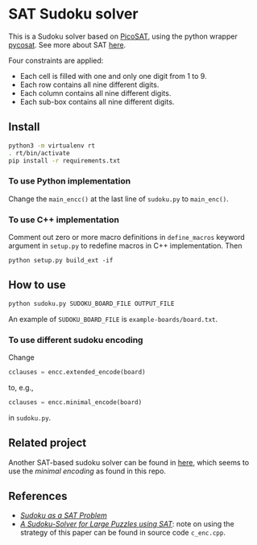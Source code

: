 # SAT Sudoku solver

This is a Sudoku solver based on [PicoSAT](http://fmv.jku.at/picosat/), using the python wrapper [pycosat](https://github.com/ContinuumIO/pycosat.git).
See more about SAT [here](https://en.wikipedia.org/wiki/Boolean_satisfiability_problem).

Four constraints are applied:

- Each cell is filled with one and only one digit from 1 to 9.
- Each row contains all nine different digits.
- Each column contains all nine different digits.
- Each sub-box contains all nine different digits.


## Install

```bash
python3 -m virtualenv rt
. rt/bin/activate
pip install -r requirements.txt
```

### To use Python implementation

Change the `main_encc()` at the last line of `sudoku.py` to `main_enc()`.

### To use C++ implementation

Comment out zero or more macro definitions in `define_macros` keyword argument in `setup.py` to redefine macros in C++ implementation.
Then

```
python setup.py build_ext -if
```

## How to use

```bash
python sudoku.py SUDOKU_BOARD_FILE OUTPUT_FILE
```

An example of `SUDOKU_BOARD_FILE` is `example-boards/board.txt`.

### To use different sudoku encoding

Change

```python
cclauses = encc.extended_encode(board)
```

to, e.g.,

```python
cclauses = encc.minimal_encode(board)
```

in `sudoku.py`.

## Related project

Another SAT-based sudoku solver can be found in [here](https://github.com/ContinuumIO/pycosat/blob/master/examples/sudoku.py), which seems to use the *minimal encoding* as found in this repo.

## References

- [*Sudoku as a SAT Problem*](http://anytime.cs.umass.edu/aimath06/proceedings/P34.pdf)
- [*A Sudoku-Solver for Large Puzzles using SAT*](https://easychair.org/publications/open/VF3m): note on using the strategy of this paper can be found in source code `c_enc.cpp`.
